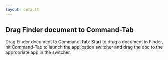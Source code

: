 ```yaml
---
layout: default
---
```


## Drag Finder document to Command-Tab

Drag Finder document to Command-Tab: Start to drag a document in Finder, hit Command-Tab to launch the application switcher and drag the doc to the appropriate app in the switcher.